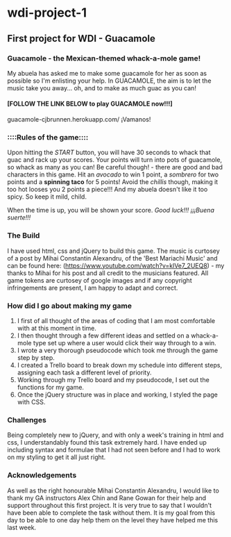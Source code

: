 # wdi-project-1

## First project for WDI - Guacamole

### Guacamole - the Mexican-themed whack-a-mole game!

My abuela has asked me to make some guacamole for her as soon as possible so I'm enlisting your help.
In GUACAMOLE, the aim is to let the music take you away... oh, and to make as much guac as you can! 

#### [FOLLOW THE LINK BELOW to play GUACAMOLE now!!!]
guacamole-cjbrunnen.herokuapp.com/ 
¡Vamanos!

### ::::Rules of the game::::
Upon hitting the *START* button, you will have 30 seconds to whack that guac and rack up your scores. Your points will turn into pots of guacamole, so whack as many as you can! 
Be careful though! - there are good and bad characters in this game. 
Hit an *avocado* to win 1 point, a *sombrero* for two points and a **spinning taco** for 5 points! Avoid the *chillis* though, making it too hot looses you 2 points a piece!!! And my abuela doesn't like it too spicy. So keep it mild, child.

When the time is up, you will be shown your score. 
*Good luck!!! ¡¡¡Buena suerte!!!*

### The Build
I have used html, css and jQuery to build this game.
The music is curtosey of a post by Mihai Constantin Alexandru, of the 'Best Mariachi Music' and can be found here:
(https://www.youtube.com/watch?v=klVe7_2UEQ8) - my thanks to Mihai for his post and all credit to the musicians featured. 
All game tokens are curtosey of google images and if any copyright infringements are present, I am happy to adapt and correct.

### How did I go about making my game
1. I first of all thought of the areas of coding that I am most comfortable with at this moment in time. 
2. I then thought through a few different ideas and settled on a whack-a-mole type set up where a user would click their way through to a win.
3. I wrote a very thorough pseudocode which took me through the game step by step.
4. I created a Trello board to break down my schedule into different steps, assigning each task a different level of priority.
5. Working through my Trello board and my pseudocode, I set out the functions for my game.
6. Once the jQuery structure was in place and working, I styled the page with CSS.

### Challenges
Being completely new to jQuery, and with only a week's training in html and css, I understandably found this task extremely hard. I have ended up including syntax and formulae that I had not seen before and I had to work on my styling to get it all just right.

### Acknowledgements
As well as the right honourable Mihai Constantin Alexandru, I would like to thank my GA instructors Alex Chin and Rane Gowan for their help and support throughout this first project. It is very true to say that I wouldn't have been able to complete the task without them. It is my goal from this day to be able to one day help them on the level they have helped me this last week.


